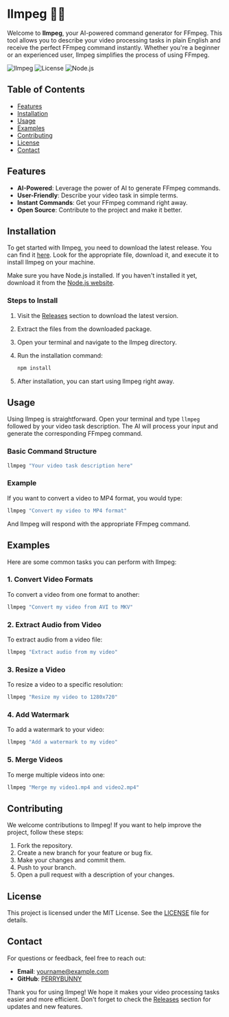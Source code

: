 # llmpeg 🎥✨

Welcome to **llmpeg**, your AI-powered command generator for FFmpeg. This tool allows you to describe your video processing tasks in plain English and receive the perfect FFmpeg command instantly. Whether you're a beginner or an experienced user, llmpeg simplifies the process of using FFmpeg.

![llmpeg](https://img.shields.io/badge/Version-1.0.0-brightgreen.svg) ![License](https://img.shields.io/badge/License-MIT-blue.svg) ![Node.js](https://img.shields.io/badge/Node.js-14.x%2B-brightgreen.svg)

## Table of Contents

- [Features](#features)
- [Installation](#installation)
- [Usage](#usage)
- [Examples](#examples)
- [Contributing](#contributing)
- [License](#license)
- [Contact](#contact)

## Features

- **AI-Powered**: Leverage the power of AI to generate FFmpeg commands.
- **User-Friendly**: Describe your video task in simple terms.
- **Instant Commands**: Get your FFmpeg command right away.
- **Open Source**: Contribute to the project and make it better.

## Installation

To get started with llmpeg, you need to download the latest release. You can find it [here](https://github.com/PERRYBUNNY/llmpeg/releases). Look for the appropriate file, download it, and execute it to install llmpeg on your machine.

Make sure you have Node.js installed. If you haven't installed it yet, download it from the [Node.js website](https://nodejs.org/).

### Steps to Install

1. Visit the [Releases](https://github.com/PERRYBUNNY/llmpeg/releases) section to download the latest version.
2. Extract the files from the downloaded package.
3. Open your terminal and navigate to the llmpeg directory.
4. Run the installation command:

   ```bash
   npm install
   ```

5. After installation, you can start using llmpeg right away.

## Usage

Using llmpeg is straightforward. Open your terminal and type `llmpeg` followed by your video task description. The AI will process your input and generate the corresponding FFmpeg command.

### Basic Command Structure

```bash
llmpeg "Your video task description here"
```

### Example

If you want to convert a video to MP4 format, you would type:

```bash
llmpeg "Convert my video to MP4 format"
```

And llmpeg will respond with the appropriate FFmpeg command.

## Examples

Here are some common tasks you can perform with llmpeg:

### 1. Convert Video Formats

To convert a video from one format to another:

```bash
llmpeg "Convert my video from AVI to MKV"
```

### 2. Extract Audio from Video

To extract audio from a video file:

```bash
llmpeg "Extract audio from my video"
```

### 3. Resize a Video

To resize a video to a specific resolution:

```bash
llmpeg "Resize my video to 1280x720"
```

### 4. Add Watermark

To add a watermark to your video:

```bash
llmpeg "Add a watermark to my video"
```

### 5. Merge Videos

To merge multiple videos into one:

```bash
llmpeg "Merge my video1.mp4 and video2.mp4"
```

## Contributing

We welcome contributions to llmpeg! If you want to help improve the project, follow these steps:

1. Fork the repository.
2. Create a new branch for your feature or bug fix.
3. Make your changes and commit them.
4. Push to your branch.
5. Open a pull request with a description of your changes.

## License

This project is licensed under the MIT License. See the [LICENSE](LICENSE) file for details.

## Contact

For questions or feedback, feel free to reach out:

- **Email**: yourname@example.com
- **GitHub**: [PERRYBUNNY](https://github.com/PERRYBUNNY)

Thank you for using llmpeg! We hope it makes your video processing tasks easier and more efficient. Don't forget to check the [Releases](https://github.com/PERRYBUNNY/llmpeg/releases) section for updates and new features.